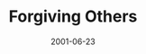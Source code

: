 ---
layout: message
category: message
series: "The Art of Forgiveness"
title: "Forgiving Others"
date: 2001-06-23
message_id: 327
---